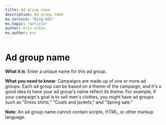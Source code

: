 ```yaml
---
title: Ad group name
description: Ad group name
ms.service: "Bing-Ads"
ms.topic: "article"
author: eric-urban
ms.author: eur
---
```


# Ad group name

**What it is**: Enter a unique name for this ad group.

**What you need to know**: Campaigns are made up of one or more ad groups. Each ad group can be based on a theme of the campaign, and it's a good idea to have your ad group's name reflect its theme. For example, if your campaign's goal is to sell men's clothes, you might have ad groups such as "Dress shirts," "Coats and jackets," and "Spring sale."

**Note**: An ad group name cannot contain scripts, HTML, or other markup language.



